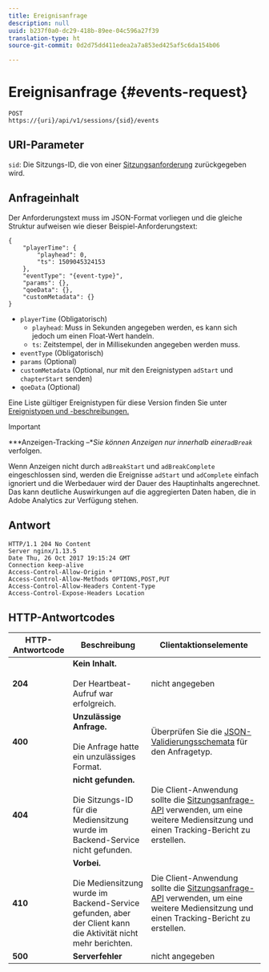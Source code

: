 ```yaml
---
title: Ereignisanfrage
description: null
uuid: b237f0a0-dc29-418b-89ee-04c596a27f39
translation-type: ht
source-git-commit: 0d2d75dd411edea2a7a853ed425af5c6da154b06

---
```



# Ereignisanfrage {#events-request}

```
POST 
https://{uri}/api/v1/sessions/{sid}/events 
```

## URI-Parameter

`sid`: Die Sitzungs-ID, die von einer [Sitzungsanforderung](/help/media-collection-api/mc-api-ref/mc-api-sessions-req.md) zurückgegeben wird.

## Anfrageinhalt

Der Anforderungstext muss im JSON-Format vorliegen und die gleiche Struktur aufweisen wie dieser Beispiel-Anforderungstext:

```
{ 
    "playerTime": { 
        "playhead": 0, 
        "ts": 1509045324153 
    }, 
    "eventType": "{event-type}", 
    "params": {}, 
    "qoeData": {}, 
    "customMetadata": {} 
}
```

* `playerTime` (Obligatorisch)
   * `playhead`: Muss in Sekunden angegeben werden, es kann sich jedoch um einen Float-Wert handeln.
   * `ts`: Zeitstempel, der in Millisekunden angegeben werden muss.
* `eventType` (Obligatorisch)
* `params` (Optional)
* `customMetadata` (Optional, nur mit den Ereignistypen `adStart` und `chapterStart` senden)
* `qoeData` (Optional)

Eine Liste gültiger Ereignistypen für diese Version finden Sie unter [Ereignistypen und -beschreibungen.](/help/media-collection-api/mc-api-ref/mc-api-event-types.md)

>[!IMPORTANT]
>
>***Anzeigen-Tracking –**Sie können Anzeigen nur innerhalb einer`adBreak`* verfolgen.
>
>Wenn Anzeigen nicht durch `adBreakStart` und `adBreakComplete` eingeschlossen sind, werden die Ereignisse `adStart` und `adComplete` einfach ignoriert und die Werbedauer wird der Dauer des Hauptinhalts angerechnet. Das kann deutliche Auswirkungen auf die aggregierten Daten haben, die in Adobe Analytics zur Verfügung stehen.

## Antwort

```
HTTP/1.1 204 No Content 
Server nginx/1.13.5 
Date Thu, 26 Oct 2017 19:15:24 GMT 
Connection keep-alive 
Access-Control-Allow-Origin * 
Access-Control-Allow-Methods OPTIONS,POST,PUT 
Access-Control-Allow-Headers Content-Type 
Access-Control-Expose-Headers Location
```

## HTTP-Antwortcodes

| HTTP-Antwortcode | Beschreibung | Clientaktionselemente |
|---|---|---|
| **204** | **Kein Inhalt.** <br/><br/>Der Heartbeat-Aufruf war erfolgreich. | nicht angegeben |
| **400** | **Unzulässige Anfrage.**<br/><br/>Die Anfrage hatte ein unzulässiges Format. | Überprüfen Sie die [JSON-Validierungsschemata](/help/media-collection-api/mc-api-ref/mc-api-json-validation.md) für den Anfragetyp. |
| **404** | **nicht gefunden.** <br/><br/>Die Sitzungs-ID für die Mediensitzung wurde im Backend-Service nicht gefunden. | Die Client-Anwendung sollte die [Sitzungsanfrage-API](/help/media-collection-api/mc-api-ref/mc-api-sessions-req.md) verwenden, um eine weitere Mediensitzung und einen Tracking-Bericht zu erstellen. |
| **410** | **Vorbei.** <br/><br/>Die Mediensitzung wurde im Backend-Service gefunden, aber der Client kann die Aktivität nicht mehr berichten. | Die Client-Anwendung sollte die [Sitzungsanfrage-API](/help/media-collection-api/mc-api-ref/mc-api-sessions-req.md) verwenden, um eine weitere Mediensitzung und einen Tracking-Bericht zu erstellen. |
| **500** | **Serverfehler** | nicht angegeben |

